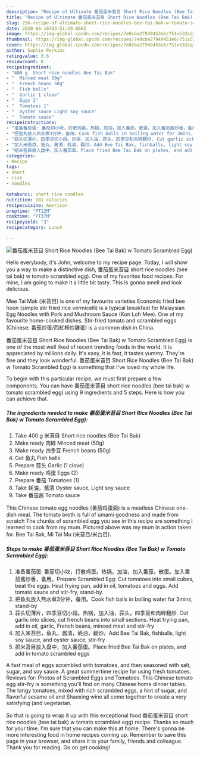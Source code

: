 ```yaml
---
description: "Recipe of Ultimate 番茄蛋米苔目 Short Rice Noodles (Bee Tai Bak) w Tomato Scrambled Egg)"
title: "Recipe of Ultimate 番茄蛋米苔目 Short Rice Noodles (Bee Tai Bak) w Tomato Scrambled Egg)"
slug: 256-recipe-of-ultimate-short-rice-noodles-bee-tai-bak-w-tomato-scrambled-egg
date: 2020-08-16T03:51:29.860Z
image: https://img-global.cpcdn.com/recipes/7e0cba27949453e6/751x532cq70/番茄蛋米苔目-short-rice-noodles-bee-tai-bak-w-tomato-scrambled-egg-recipe-main-photo.jpg
thumbnail: https://img-global.cpcdn.com/recipes/7e0cba27949453e6/751x532cq70/番茄蛋米苔目-short-rice-noodles-bee-tai-bak-w-tomato-scrambled-egg-recipe-main-photo.jpg
cover: https://img-global.cpcdn.com/recipes/7e0cba27949453e6/751x532cq70/番茄蛋米苔目-short-rice-noodles-bee-tai-bak-w-tomato-scrambled-egg-recipe-main-photo.jpg
author: Sophie Perkins
ratingvalue: 3.6
reviewcount: 8
recipeingredient:
- "400 g  Short rice noodles Bee Tai Bak"
- "  Minced meat 50g"
- "  French beans 50g"
- "  Fish balls"
- "  Garlic 1 clove"
- "  Eggs 2"
- "  Tomatoes 1"
- "  Oyster sauce Light soy sauce"
- "  Tomato sauce"
recipeinstructions:
- "准备番茄蛋: 番茄切小块，打散鸡蛋。热锅，加油，加入番茄，散蛋。加入番茄酱炒香，备用。Prepare Scrambled Egg: Cut tomatoes into small cubes, beat the eggs. Heat frying pan, add in oil, tomatoes and eggs. Add tomato sauce and stir-fry, stand-by."
- "把鱼丸放入热水煮3分钟，备用。Cook fish balls in boiling water for 3mins, stand-by"
- "蒜头切薄片，四季豆切小段。热锅，加入油，蒜头，四季豆和肉碎翻炒. Cut garlic into slices, cut french beans into small sections. Heat frying pan, add in oil, garlic, French beans, minced meat and stir-fry"
- "加入米苔目，鱼丸，酱清，蚝油，翻炒。Add Bee Tai Bak, fishballs, light soy sauce, and oyster sauce, stir-fry"
- "把米苔目放入盘中，加入番茄蛋。Place fried Bee Tai Bak on plates, and add in tomato scrambled eggs"
categories:
- Recipe
tags:
- short
- rice
- noodles

katakunci: short rice noodles 
nutrition: 181 calories
recipecuisine: American
preptime: "PT12M"
cooktime: "PT37M"
recipeyield: "3"
recipecategory: Lunch

---
```



![番茄蛋米苔目 Short Rice Noodles (Bee Tai Bak) w Tomato Scrambled Egg)](https://img-global.cpcdn.com/recipes/7e0cba27949453e6/751x532cq70/番茄蛋米苔目-short-rice-noodles-bee-tai-bak-w-tomato-scrambled-egg-recipe-main-photo.jpg)

Hello everybody, it's John, welcome to my recipe page. Today, I will show you a way to make a distinctive dish, 番茄蛋米苔目 short rice noodles (bee tai bak) w tomato scrambled egg). One of my favorites food recipes. For mine, I am going to make it a little bit tasty. This is gonna smell and look delicious.

Mee Tai Mak (米苔目) is one of my favourite varieties Economic fried bee hoon (simple stir fried rice vermicelli) is a typical breakfast for Malaysian Egg Noodles with Pork and Mushroom Sauce (Kon Loh Mee). One of my favourite home-cooked dishes. Stir-fried tomato and scrambled eggs (Chinese: 番茄炒蛋/西紅柿炒雞蛋) is a common dish in China.

番茄蛋米苔目 Short Rice Noodles (Bee Tai Bak) w Tomato Scrambled Egg) is one of the most well liked of recent trending foods in the world. It is appreciated by millions daily. It's easy, it is fast, it tastes yummy. They're fine and they look wonderful. 番茄蛋米苔目 Short Rice Noodles (Bee Tai Bak) w Tomato Scrambled Egg) is something that I've loved my whole life.


To begin with this particular recipe, we must first prepare a few components. You can have 番茄蛋米苔目 short rice noodles (bee tai bak) w tomato scrambled egg) using 9 ingredients and 5 steps. Here is how you can achieve that.

<!--inarticleads1-->

##### The ingredients needed to make 番茄蛋米苔目 Short Rice Noodles (Bee Tai Bak) w Tomato Scrambled Egg):

1. Take 400 g 米苔目 Short rice noodles (Bee Tai Bak)
1. Make ready  肉碎 Minced meat (50g)
1. Make ready  四季豆 French beans (50g)
1. Get  鱼丸 Fish balls
1. Prepare  蒜头 Garlic (1 clove)
1. Make ready  鸡蛋 Eggs (2)
1. Prepare  番茄 Tomatoes (1)
1. Take  蚝油，酱清 Oyster sauce, Light soy sauce
1. Take  番茄酱 Tomato sauce


This Chinese tomato egg noodles (番茄鸡蛋面) is a meatless Chinese one-dish meal. The tomato broth is full of umami goodness and made from scratch The chunks of scrambled egg you see in this recipe are something I learned to cook from my mum. Pictured above was my mum in action taken for. Bee Tai Bak, Mi Tai Mu (米苔目/米台目). 

<!--inarticleads2-->

##### Steps to make 番茄蛋米苔目 Short Rice Noodles (Bee Tai Bak) w Tomato Scrambled Egg):

1. 准备番茄蛋: 番茄切小块，打散鸡蛋。热锅，加油，加入番茄，散蛋。加入番茄酱炒香，备用。Prepare Scrambled Egg: Cut tomatoes into small cubes, beat the eggs. Heat frying pan, add in oil, tomatoes and eggs. Add tomato sauce and stir-fry, stand-by.
1. 把鱼丸放入热水煮3分钟，备用。Cook fish balls in boiling water for 3mins, stand-by
1. 蒜头切薄片，四季豆切小段。热锅，加入油，蒜头，四季豆和肉碎翻炒. Cut garlic into slices, cut french beans into small sections. Heat frying pan, add in oil, garlic, French beans, minced meat and stir-fry
1. 加入米苔目，鱼丸，酱清，蚝油，翻炒。Add Bee Tai Bak, fishballs, light soy sauce, and oyster sauce, stir-fry
1. 把米苔目放入盘中，加入番茄蛋。Place fried Bee Tai Bak on plates, and add in tomato scrambled eggs


A fast meal of eggs scrambled with tomatoes, and then seasoned with salt, sugar, and soy sauce. A great summertime recipe for using fresh tomatoes. Reviews for: Photos of Scrambled Eggs and Tomatoes. This Chinese tomato egg stir-fry is something you&#39;ll find on many Chinese home dinner tables. The tangy tomatoes, mixed with rich scrambled eggs, a hint of sugar, and flavorful sesame oil and Shaoxing wine all come together to create a very satisfying (and vegetarian. 

So that is going to wrap it up with this exceptional food 番茄蛋米苔目 short rice noodles (bee tai bak) w tomato scrambled egg) recipe. Thanks so much for your time. I'm sure that you can make this at home. There's gonna be more interesting food in home recipes coming up. Remember to save this page in your browser, and share it to your family, friends and colleague. Thank you for reading. Go on get cooking!

